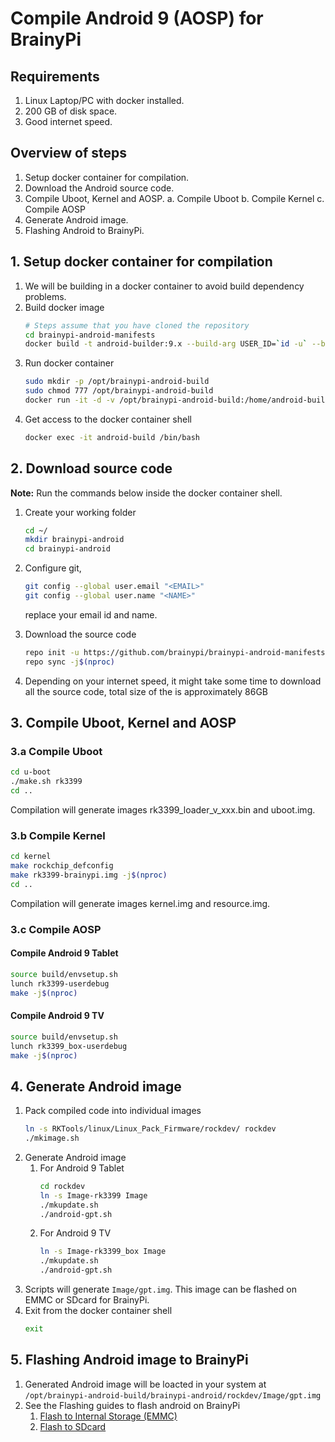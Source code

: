 # Compile Android 9 (AOSP) for BrainyPi

## Requirements 
1.  Linux Laptop/PC with docker installed.
2.  200 GB of disk space. 
3.  Good internet speed. 

## Overview of steps

1.  Setup docker container for compilation. 
2.  Download the Android source code.
3.  Compile Uboot, Kernel and AOSP.
    a.  Compile Uboot
    b.  Compile Kernel 
    c.  Compile AOSP
4.  Generate Android image.
5.  Flashing Android to BrainyPi.

## 1. Setup docker container for compilation 

1.  We will be building in a docker container to avoid build dependency problems. 
1.  Build docker image
    ```sh
    # Steps assume that you have cloned the repository 
    cd brainypi-android-manifests
    docker build -t android-builder:9.x --build-arg USER_ID=`id -u` --build-arg GROUP_ID=`id -g` .
    ```
1.  Run docker container 
    ```sh
    sudo mkdir -p /opt/brainypi-android-build
    sudo chmod 777 /opt/brainypi-android-build
    docker run -it -d -v /opt/brainypi-android-build:/home/android-builder --name android-build android-builder:9.x /bin/bash
    ```
1.  Get access to the docker container shell
    ```sh 
    docker exec -it android-build /bin/bash 
    ```
    
## 2. Download source code

**Note:** Run the commands below inside the docker container shell. 

1.  Create your working folder 
    ```sh
    cd ~/
    mkdir brainypi-android
    cd brainypi-android 
    ```
    
1.  Configure git, 
    ```sh
    git config --global user.email "<EMAIL>"
    git config --global user.name "<NAME>"
    ```
    replace your email id and name.
    
1.  Download the source code 
    ```sh
    repo init -u https://github.com/brainypi/brainypi-android-manifests.git -b android-9.0 -m brainypi-android-9.0-release.xml
    repo sync -j$(nproc)
    ```
1.  Depending on your internet speed, it might take some time to download all the source code, total size of the is approximately 86GB
    
## 3. Compile Uboot, Kernel and AOSP

### 3.a Compile Uboot 

```sh
cd u-boot
./make.sh rk3399
cd ..
```

Compilation will generate images rk3399_loader_v_xxx.bin and uboot.img. 

### 3.b Compile Kernel

```sh
cd kernel
make rockchip_defconfig
make rk3399-brainypi.img -j$(nproc)
cd ..
```

Compilation will generate images kernel.img and resource.img.

### 3.c Compile AOSP 

#### Compile Android 9 Tablet

```sh
source build/envsetup.sh
lunch rk3399-userdebug
make -j$(nproc)
```

#### Compile Android 9 TV

```sh
source build/envsetup.sh
lunch rk3399_box-userdebug
make -j$(nproc)
```

## 4. Generate Android image

1.  Pack compiled code into individual images
    ```sh
    ln -s RKTools/linux/Linux_Pack_Firmware/rockdev/ rockdev
    ./mkimage.sh
    ```
2.  Generate Android image 
    1.  For Android 9 Tablet 
        ```sh 
        cd rockdev
        ln -s Image-rk3399 Image
        ./mkupdate.sh
        ./android-gpt.sh
        ```
    1.  For Android 9 TV 
        ```sh
        ln -s Image-rk3399_box Image
        ./mkupdate.sh
        ./android-gpt.sh
        ```
3.  Scripts will generate `Image/gpt.img`. This image can be flashed on EMMC or SDcard for BrainyPi.
4.  Exit from the docker container shell
    ```sh
    exit 
    ```

## 5. Flashing Android image to BrainyPi

1.  Generated Android image will be loacted in your system at `/opt/brainypi-android-build/brainypi-android/rockdev/Image/gpt.img`
2.  See the Flashing guides to flash android on BrainyPi
    1.  [Flash to Internal Storage (EMMC)](./Falshing_on_EMMC.md)
    2.  [Flash to SDcard](Falshing_on_SDcard.md)
